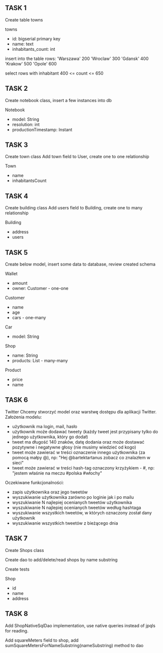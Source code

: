TASK 1
------

Create table towns

towns
* id: bigserial primary key
* name: text
* inhabitants_count: int

insert into the table rows:
'Warszawa' 200
'Wroclaw' 300
'Gdansk' 400
'Krakow' 500
'Opole' 600

select rows with inhabitant 400 <= count <= 650

TASK 2
------

Create notebook class, insert a few instances into db

Notebook
* model: String
* resolution: int
* productionTimestamp: Instant

TASK 3
------

Create town class
Add town field to User, create one to one relationship

Town
* name
* inhabitantsCount

TASK 4
------

Create building class
Add users field to Building, create one to many relationship

Building
* address
* users

TASK 5
------

Create below model, insert some data to database, review created schema

Wallet
* amount
* owner: Customer - one-one

Customer
* name
* age
* cars - one-many

Car
* model: String

Shop
* name: String
* products: List<Product> - many-many

Product
* price
* name

TASK 6
------
Twitter
Chcemy stworzyć model oraz warstwę dostępu dla aplikacji Twitter. Założenia modelu:
- użytkownik ma login, mail, hasło
- użytkownik może dodawać tweety (każdy tweet jest przypisany tylko do jednego użytkownika, który go dodał)
- tweet ma długość 140 znaków, datę dodania oraz może dostawać pozytywne i negatywne głosy (nie musimy wiedzieć od kogo)
- tweet może zawierać w treści oznaczenie innego użytkownika (za pomocą małpy @), np: "Hej @bartektartanus zobacz co znalazłem w sieci"
- tweet może zawierać w treści hash-tag oznaczony krzyżykiem - #, np: "jestem właśnie na meczu #polska #włochy"
 
Oczekiwane funkcjonalności:
- zapis użytkownika oraz jego tweetów
- wyszukiwanie użytkownika zarówno po loginie jak i po mailu
- wyszukiwanie N najlepiej ocenianych tweetów użytkownika
- wyszukiwanie N najlepiej ocenianych tweetów według hashtaga
- wyszukiwanie wszystkich tweetów, w których oznaczony został dany użytkownik
- wyszukiwanie wszystkich tweetów z bieżącego dnia

TASK 7
------
Create Shops class

Create dao to add/delete/read shops by name substring

Create tests

Shop
 * id
 * name
 * address
 
TASK 8
------
Add ShopNativeSqlDao implementation, use native queries instead of jpqls for reading.

Add squareMeters field to shop, add sumSquareMetersForNameSubstring(nameSubstring) method to dao